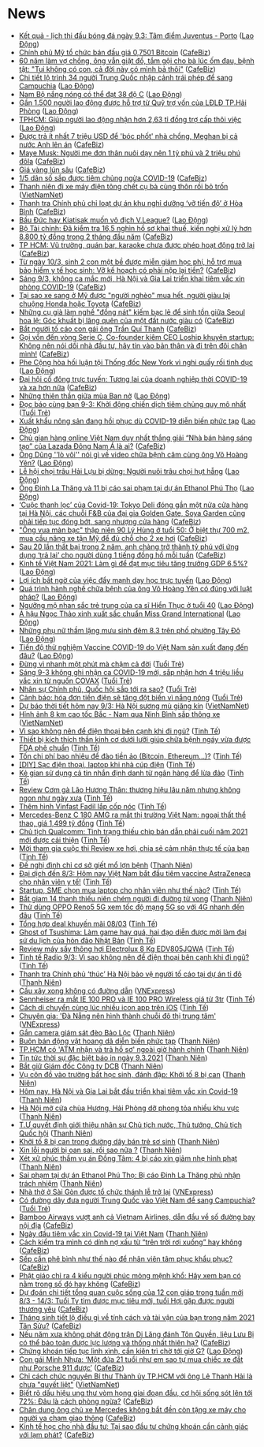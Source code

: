 # News

- [Kết quả - lịch thi đấu bóng đá ngày 9.3: Tâm điểm Juventus - Porto](https://laodong.vn/lich-thi-dau/ket-qua-lich-thi-dau-bong-da-ngay-93-tam-diem-juventus-porto-887126.ldo) ([Lao Động](https://laodong.vn))
- [Chính phủ Mỹ tổ chức bán đấu giá 0,7501 Bitcoin](https://cafebiz.vn/chinh-phu-my-to-chuc-ban-dau-gia-07501-bitcoin-20210309085131279.chn) ([CafeBiz](https://cafebiz.vn))
- [60 năm làm vợ chồng, ông vẫn giặt đồ, tắm gội cho bà lúc ốm đau, bệnh tật: "Tui không có con, cả đời này có mình bả thôi"](https://cafebiz.vn/60-nam-lam-vo-chong-ong-van-giat-do-tam-goi-cho-ba-luc-om-dau-benh-tat-tui-khong-co-con-ca-doi-nay-co-minh-ba-thoi-20210309085518796.chn) ([CafeBiz](https://cafebiz.vn))
- [Chi tiết lộ trình 34 người Trung Quốc nhập cảnh trái phép để sang Campuchia](https://laodong.vn/phap-luat/chi-tiet-lo-trinh-34-nguoi-trung-quoc-nhap-canh-trai-phep-de-sang-campuchia-887124.ldo) ([Lao Động](https://laodong.vn))
- [Nam Bộ nắng nóng có thể đạt 38 độ C](https://laodong.vn/moi-truong/nam-bo-nang-nong-co-the-dat-38-do-c-887132.ldo) ([Lao Động](https://laodong.vn))
- [Gần 1.500 người lao động được hỗ trợ từ Quỹ trợ vốn của LĐLĐ TP.Hải Phòng](https://laodong.vn/cong-doan/gan-1500-nguoi-lao-dong-duoc-ho-tro-tu-quy-tro-von-cua-ldld-tphai-phong-887128.ldo) ([Lao Động](https://laodong.vn))
- [TPHCM: Giúp người lao động nhận hơn 2,63 tỉ đồng trợ cấp thôi việc](https://laodong.vn/cong-doan/tphcm-giup-nguoi-lao-dong-nhan-hon-263-ti-dong-tro-cap-thoi-viec-887040.ldo) ([Lao Động](https://laodong.vn))
- [Được trả ít nhất 7 triệu USD để 'bóc phốt' nhà chồng, Meghan bị cả nước Anh lên án](https://cafebiz.vn/duoc-tra-it-nhat-7-trieu-usd-de-boc-phot-nha-chong-meghan-bi-ca-nuoc-anh-len-an-20210308224805316.chn) ([CafeBiz](https://cafebiz.vn))
- [Maye Musk: Người mẹ đơn thân nuôi dạy nên 1 tỷ phú và 2 triệu phú đôla](https://cafebiz.vn/maye-musk-nguoi-me-don-than-nuoi-day-nen-1-ty-phu-va-2-trieu-phu-dola-20210308165315077.chn) ([CafeBiz](https://cafebiz.vn))
- [Giá vàng lún sâu](https://cafebiz.vn/gia-vang-lun-sau-20210309083756279.chn) ([CafeBiz](https://cafebiz.vn))
- [1/5 dân số sắp được tiêm chủng ngừa COVID-19](https://cafebiz.vn/1-5-dan-so-sap-duoc-tiem-chung-ngua-covid-19-20210309082547067.chn) ([CafeBiz](https://cafebiz.vn))
- [Thanh niên đi xe máy điện tông chết cụ bà cùng thôn rồi bỏ trốn](http://vietnamnet.vn/vn/thoi-su/an-toan-giao-thong/thanh-nien-di-xe-may-dien-tong-chet-cu-ba-cung-thon-roi-bo-tron-718163.html) ([VietNamNet](https://vietnamnet.vn))
- [Thanh tra Chính phủ chỉ loạt dự án khu nghỉ dưỡng ‘vỡ tiến độ’ ở Hòa Bình](https://cafebiz.vn/thanh-tra-chinh-phu-chi-loat-du-an-khu-nghi-duong-vo-tien-do-o-hoa-binh-20210309082414294.chn) ([CafeBiz](https://cafebiz.vn))
- [Bầu Đức hay Kiatisak muốn vô địch V.League?](https://laodong.vn/bong-da/bau-duc-hay-kiatisak-muon-vo-dich-vleague-886947.ldo) ([Lao Động](https://laodong.vn))
- [Bộ Tài chính: Đã kiểm tra 16,5 nghìn hồ sơ khai thuế, kiến nghị xử lý hơn 8.800 tỷ đồng trong 2 tháng đầu năm](https://cafebiz.vn/bo-tai-chinh-da-kiem-tra-165-nghin-ho-so-khai-thue-kien-nghi-xu-ly-hon-8800-ty-dong-trong-2-thang-dau-nam-20210309082225754.chn) ([CafeBiz](https://cafebiz.vn))
- [TP HCM: Vũ trường, quán bar, karaoke chưa được phép hoạt động trở lại](https://cafebiz.vn/tp-hcm-vu-truong-quan-bar-karaoke-chua-duoc-phep-hoat-dong-tro-lai-20210309081839777.chn) ([CafeBiz](https://cafebiz.vn))
- [Từ ngày 10/3, sinh 2 con một bề được miễn giảm học phí, hỗ trợ mua bảo hiểm y tế học sinh: Vỡ kế hoạch có phải nộp lại tiền?](https://cafebiz.vn/tu-ngay-10-3-sinh-2-con-mot-be-duoc-mien-giam-hoc-phi-ho-tro-mua-bao-hiem-y-te-hoc-sinh-vo-ke-hoach-co-phai-nop-lai-tien-20210309081614902.chn) ([CafeBiz](https://cafebiz.vn))
- [Sáng 9/3, không ca mắc mới, Hà Nội và Gia Lai triển khai tiêm vắc xin phòng COVID-19](https://cafebiz.vn/sang-9-3-khong-ca-mac-moi-ha-noi-va-gia-lai-trien-khai-tiem-vac-xin-phong-covid-19-20210309081404349.chn) ([CafeBiz](https://cafebiz.vn))
- [Tại sao xe sang ở Mỹ được "người nghèo" mua hết, người giàu lại chuộng Honda hoặc Toyota](https://cafebiz.vn/tai-sao-xe-sang-o-my-duoc-nguoi-ngheo-mua-het-nguoi-giau-lai-chuong-honda-hoac-toyota-20210308182830171.chn) ([CafeBiz](https://cafebiz.vn))
- [Những cụ già làm nghề "đồng nát" kiếm bạc lẻ để sinh tồn giữa Seoul hoa lệ: Góc khuất bị lãng quên của một đất nước giàu có](https://cafebiz.vn/nhung-cu-gia-lam-nghe-dong-nat-kiem-bac-le-de-sinh-ton-giua-seoul-hoa-le-goc-khuat-bi-lang-quen-cua-mot-dat-nuoc-giau-co-20210309080628287.chn) ([CafeBiz](https://cafebiz.vn))
- [Bắt người tố cáo con gái ông Trần Quí Thanh](https://cafebiz.vn/bat-nguoi-to-cao-con-gai-ong-tran-qui-thanh-20210309080129077.chn) ([CafeBiz](https://cafebiz.vn))
- [Gọi vốn đến vòng Serie C, Co-founder kiêm CEO Loship khuyên startup: Không nên nói dối nhà đầu tư, hãy tin vào bản thân và đi trên đôi chân mình!](https://cafebiz.vn/goi-von-den-vong-serie-c-co-founder-kiem-ceo-loship-khuyen-startup-khong-nen-noi-doi-nha-dau-tu-hay-tin-vao-ban-than-va-di-tren-doi-chan-minh-20210308162257981.chn) ([CafeBiz](https://cafebiz.vn))
- [Phe Cộng hòa hối luận tội Thống đốc New York vì nghi quấy rối tình dục](https://laodong.vn/the-gioi/phe-cong-hoa-hoi-luan-toi-thong-doc-new-york-vi-nghi-quay-roi-tinh-duc-887116.ldo) ([Lao Động](https://laodong.vn))
- [Đại hội cổ đông trực tuyến: Tương lai của doanh nghiệp thời COVID-19 và xa hơn nữa](https://cafebiz.vn/dai-hoi-co-dong-truc-tuyen-tuong-lai-cua-doanh-nghiep-thoi-covid-19-va-xa-hon-nua-20210308142821905.chn) ([CafeBiz](https://cafebiz.vn))
- [Những thiên thần giữa mùa Ban nở](https://laodong.vn/photo/nhung-thien-than-giua-mua-ban-no-887048.ldo) ([Lao Động](https://laodong.vn))
- [Đọc báo cùng bạn 9-3: Khởi động chiến dịch tiêm chủng quy mô nhất](https://tuoitre.vn/doc-bao-cung-ban-9-3-khoi-dong-chien-dich-tiem-chung-quy-mo-nhat-20210309041126813.htm) ([Tuổi Trẻ](https://tuoitre.vn))
- [Xuất khẩu nông sản đang hồi phục dù COVID-19 diễn biến phức tạp](https://laodong.vn/kinh-te/xuat-khau-nong-san-dang-hoi-phuc-du-covid-19-dien-bien-phuc-tap-887031.ldo) ([Lao Động](https://laodong.vn))
- [Chủ gian hàng online Việt Nam duy nhất thắng giải “Nhà bán hàng sáng tạo” của Lazada Đông Nam Á là ai?](https://cafebiz.vn/chu-gian-hang-online-viet-nam-duy-nhat-thang-giai-nha-ban-hang-sang-tao-cua-lazada-dong-nam-a-la-ai-20210308164210059.chn) ([CafeBiz](https://cafebiz.vn))
- [Ông Dũng ''lò vôi'' nói gì về video chữa bệnh câm cùng ông Võ Hoàng Yên?](https://laodong.vn/xa-hoi/ong-dung-lo-voi-noi-gi-ve-video-chua-benh-cam-cung-ong-vo-hoang-yen-887009.ldo) ([Lao Động](https://laodong.vn))
- [Lễ hội chọi trâu Hải Lựu bị dừng: Người nuôi trâu chọi hụt hẫng](https://laodong.vn/van-hoa/le-hoi-choi-trau-hai-luu-bi-dung-nguoi-nuoi-trau-choi-hut-hang-885763.ldo) ([Lao Động](https://laodong.vn))
- [Ông Đinh La Thăng và 11 bị cáo sai phạm tại dự án Ethanol Phú Thọ](https://laodong.vn/infographic/ong-dinh-la-thang-va-11-bi-cao-sai-pham-tai-du-an-ethanol-phu-tho-886883.ldo) ([Lao Động](https://laodong.vn))
- [‘Cuộc thanh lọc’ của Covid-19: Tokyo Deli đóng gần một nửa cửa hàng tại Hà Nội, các chuỗi F&B của đại gia Golden Gate, Soya Garden cũng phải tiếp tục đóng bớt, sang nhượng cửa hàng](https://cafebiz.vn/cuoc-thanh-loc-cua-covid-19-tokyo-deli-dong-gan-mot-nua-cua-hang-tai-ha-noi-cac-chuoi-fb-cua-dai-gia-golden-gate-soya-garden-cung-phai-tiep-tuc-dong-bot-sang-nhuong-cua-hang-20210308174835709.chn) ([CafeBiz](https://cafebiz.vn))
- ["Ông vua màn bạc" thập niên 90 Lý Hùng ở tuổi 50: Ở biệt thự 700 m2, mua cầu nâng xe tận Mỹ để đủ chỗ cho 2 xe hơi](https://cafebiz.vn/ong-vua-man-bac-thap-nien-90-ly-hung-o-tuoi-50-o-biet-thu-700-m2-mua-cau-nang-xe-tan-my-de-du-cho-cho-2-xe-hoi-20210308162510611.chn) ([CafeBiz](https://cafebiz.vn))
- [Sau 20 lần thất bại trong 2 năm, anh chàng trở thành tỷ phú với ứng dụng ‘trả lại’ cho người dùng 1 tiếng đồng hồ mỗi tuần](https://cafebiz.vn/sau-20-lan-that-bai-trong-2-nam-anh-chang-tro-thanh-ty-phu-voi-ung-dung-tra-lai-cho-nguoi-dung-1-tieng-dong-ho-moi-tuan-20210308173820426.chn) ([CafeBiz](https://cafebiz.vn))
- [Kinh tế Việt Nam 2021: Làm gì để đạt mục tiêu tăng trưởng GDP 6,5%?](https://laodong.vn/video/kinh-te-viet-nam-2021-lam-gi-de-dat-muc-tieu-tang-truong-gdp-65-886412.ldo) ([Lao Động](https://laodong.vn))
- [Lợi ích bất ngờ của việc đẩy mạnh dạy học trực tuyến](https://laodong.vn/video/loi-ich-bat-ngo-cua-viec-day-manh-day-hoc-truc-tuyen-887088.ldo) ([Lao Động](https://laodong.vn))
- [Quá trình hành nghề chữa bệnh của ông Võ Hoàng Yên có đúng với luật pháp?](https://laodong.vn/video/qua-trinh-hanh-nghe-chua-benh-cua-ong-vo-hoang-yen-co-dung-voi-luat-phap-887020.ldo) ([Lao Động](https://laodong.vn))
- [Ngưỡng mộ nhan sắc trẻ trung của ca sĩ Hiền Thục ở tuổi 40](https://laodong.vn/photo/nguong-mo-nhan-sac-tre-trung-cua-ca-si-hien-thuc-o-tuoi-40-886980.ldo) ([Lao Động](https://laodong.vn))
- [Á hậu Ngọc Thảo xinh xuất sắc chuẩn Miss Grand International](https://laodong.vn/photo/a-hau-ngoc-thao-xinh-xuat-sac-chuan-miss-grand-international-887022.ldo) ([Lao Động](https://laodong.vn))
- [Những phụ nữ thầm lặng mưu sinh đêm 8.3 trên phố phường Tây Đô](https://laodong.vn/photo/nhung-phu-nu-tham-lang-muu-sinh-dem-83-tren-pho-phuong-tay-do-886834.ldo) ([Lao Động](https://laodong.vn))
- [Tiến độ thử nghiệm Vaccine COVID-19 do Việt Nam sản xuất đang đến đâu?](https://laodong.vn/infographic/tien-do-thu-nghiem-vaccine-covid-19-do-viet-nam-san-xuat-dang-den-dau-886873.ldo) ([Lao Động](https://laodong.vn))
- [Đừng vì nhanh một phút mà chậm cả đời](https://tuoitre.vn/dung-vi-nhanh-mot-phut-ma-cham-ca-doi-20210308163513684.htm) ([Tuổi Trẻ](https://tuoitre.vn))
- [Sáng 9-3 không ghi nhận ca COVID-19 mới, sắp nhận hơn 4 triệu liều vắc xin từ nguồn COVAX](https://tuoitre.vn/sang-9-3-khong-ghi-nhan-ca-covid-19-moi-sap-nhan-hon-4-trieu-lieu-vac-xin-tu-nguon-covax-20210309061625185.htm) ([Tuổi Trẻ](https://tuoitre.vn))
- [Nhân sự Chính phủ, Quốc hội sắp tới ra sao?](https://tuoitre.vn/nhan-su-chinh-phu-quoc-hoi-sap-toi-ra-sao-20210308222405566.htm) ([Tuổi Trẻ](https://tuoitre.vn))
- [Cảnh báo: hóa đơn tiền điện sẽ tăng đột biến vì nắng nóng](https://tuoitre.vn/canh-bao-hoa-don-tien-dien-se-tang-dot-bien-vi-nang-nong-20210308204535387.htm) ([Tuổi Trẻ](https://tuoitre.vn))
- [Dự báo thời tiết hôm nay 9/3: Hà Nội sương mù giăng kín](http://vietnamnet.vn/vn/thoi-su/du-bao-thoi-tiet-hom-nay-9-3-ha-noi-suong-mu-giang-kin-718074.html) ([VietNamNet](https://vietnamnet.vn))
- [Hỉnh ảnh 8 km cao tốc Bắc - Nam qua Ninh Bình sắp thông xe](http://vietnamnet.vn/vn/thoi-su/an-toan-giao-thong/hinh-anh-8-km-cao-toc-bac-nam-qua-ninh-binh-sap-thong-xe-718099.html) ([VietNamNet](https://vietnamnet.vn))
- [Vì sao không nên để điện thoại bên cạnh khi đi ngủ?](https://tinhte.vn/thread/vi-sao-khong-nen-de-dien-thoai-ben-canh-khi-di-ngu.3288168/) ([Tinh Tế](https://tinhte.vn))
- [Thiết bị kích thích thần kinh cơ dưới lưỡi giúp chữa bệnh ngáy vừa được FDA phê chuẩn](https://tinhte.vn/thread/thiet-bi-kich-thich-than-kinh-co-duoi-luoi-giup-chua-benh-ngay-vua-duoc-fda-phe-chuan.3289776/) ([Tinh Tế](https://tinhte.vn))
- [Tốn chi phí bao nhiêu để đào tiền ảo (Bitcoin, Ethereum...)?](https://tinhte.vn/thread/ton-chi-phi-bao-nhieu-de-dao-tien-ao-bitcoin-ethereum.3289443/) ([Tinh Tế](https://tinhte.vn))
- [[DIY] Sạc điện thoại, laptop khi nhà cúp điện](https://tinhte.vn/thread/diy-sac-dien-thoai-laptop-khi-nha-cup-dien.3288685/) ([Tinh Tế](https://tinhte.vn))
- [Kẻ gian sử dụng cả tin nhắn định danh từ ngân hàng để lừa đảo](https://tinhte.vn/thread/ke-gian-su-dung-ca-tin-nhan-dinh-danh-tu-ngan-hang-de-lua-dao.3289565/) ([Tinh Tế](https://tinhte.vn))
- [Review Cơm gà Lão Hương Thân: thương hiệu lâu năm nhưng không ngon như ngày xưa](https://tinhte.vn/thread/review-com-ga-lao-huong-than-thuong-hieu-lau-nam-nhung-khong-ngon-nhu-ngay-xua.3289674/) ([Tinh Tế](https://tinhte.vn))
- [Thêm hình Vinfast Fadil lắp cốp nóc](https://tinhte.vn/thread/them-hinh-vinfast-fadil-lap-cop-noc.3289816/) ([Tinh Tế](https://tinhte.vn))
- [Mercedes-Benz C 180 AMG ra mắt thị trường Việt Nam: ngoại thất thể thao, giá 1,499 tỷ đồng](https://tinhte.vn/thread/mercedes-benz-c-180-amg-ra-mat-thi-truong-viet-nam-ngoai-that-the-thao-gia-1-499-ty-dong.3289782/) ([Tinh Tế](https://tinhte.vn))
- [Chủ tịch Qualcomm: Tình trạng thiếu chip bán dẫn phải cuối năm 2021 mới được cải thiện](https://tinhte.vn/thread/chu-tich-qualcomm-tinh-trang-thieu-chip-ban-dan-phai-cuoi-nam-2021-moi-duoc-cai-thien.3289808/) ([Tinh Tế](https://tinhte.vn))
- [Mời tham gia cuộc thi Review xe hơi, chia sẻ cảm nhận thực tế của bạn](https://tinhte.vn/thread/moi-tham-gia-cuoc-thi-review-xe-hoi-chia-se-cam-nhan-thuc-te-cua-ban.3289627/) ([Tinh Tế](https://tinhte.vn))
- [Đề nghị đình chỉ cơ sở giết mổ lợn bệnh](https://thanhnien.vn/thoi-su/de-nghi-dinh-chi-co-so-giet-mo-lon-benh-1351333.html) ([Thanh Niên](https://thanhnien.vn))
- [Đại dịch đến 8/3: Hôm nay Việt Nam bắt đầu tiêm vaccine AstraZeneca cho nhân viên y tế!](https://tinhte.vn/thread/dai-dich-den-8-3-hom-nay-viet-nam-bat-dau-tiem-vaccine-astrazeneca-cho-nhan-vien-y-te.3289756/) ([Tinh Tế](https://tinhte.vn))
- [Startup, SME chọn mua laptop cho nhân viên như thế nào?](https://tinhte.vn/thread/startup-sme-chon-mua-laptop-cho-nhan-vien-nhu-the-nao.3288967/) ([Tinh Tế](https://tinhte.vn))
- [Bắt giam 14 thanh thiếu niên chém người đi đường tử vong](https://thanhnien.vn/thoi-su/bat-giam-14-thanh-thieu-nien-chem-nguoi-di-duong-tu-vong-1351326.html) ([Thanh Niên](https://thanhnien.vn))
- [Thử dùng OPPO Reno5 5G xem tốc độ mạng 5G so với 4G nhanh đến đâu](https://tinhte.vn/thread/thu-dung-oppo-reno5-5g-xem-toc-do-mang-5g-so-voi-4g-nhanh-den-dau.3287460/) ([Tinh Tế](https://tinhte.vn))
- [Tổng hợp deal khuyến mãi 08/03](https://tinhte.vn/thread/tong-hop-deal-khuyen-mai-08-03.3289546/) ([Tinh Tế](https://tinhte.vn))
- [Ghost of Tsushima: Làm game hay quá, hai đạo diễn được mời làm đại sứ du lịch của hòn đảo Nhật Bản](https://tinhte.vn/thread/ghost-of-tsushima-lam-game-hay-qua-hai-dao-dien-duoc-moi-lam-dai-su-du-lich-cua-hon-dao-nhat-ban.3288376/) ([Tinh Tế](https://tinhte.vn))
- [Review máy sấy thông hơi Electrolux 8 Kg EDV805JQWA](https://tinhte.vn/thread/review-may-say-thong-hoi-electrolux-8-kg-edv805jqwa.3288563/) ([Tinh Tế](https://tinhte.vn))
- [Tinh tế Radio 9/3: Vì sao không nên để điện thoại bên cạnh khi đi ngủ?](https://tinhte.vn/thread/tinh-te-radio-9-3-vi-sao-khong-nen-de-dien-thoai-ben-canh-khi-di-ngu.3290046/) ([Tinh Tế](https://tinhte.vn))
- [Thanh tra Chính phủ ‘thúc’ Hà Nội bảo vệ người tố cáo tại dự án tỉ đô](https://thanhnien.vn/thoi-su/thanh-tra-chinh-phu-thuc-ha-noi-bao-ve-nguoi-to-cao-tai-du-an-ti-do-1351291.html) ([Thanh Niên](https://thanhnien.vn))
- [Cầu xây xong không có đường dẫn](https://vnexpress.net/cau-xay-xong-khong-co-duong-dan-4245279.html) ([VNExpress](https://vnexpress.net))
- [Sennheiser ra mắt IE 100 PRO và IE 100 PRO Wireless giá từ 3tr](https://tinhte.vn/thread/sennheiser-ra-mat-ie-100-pro-va-ie-100-pro-wireless-gia-tu-3tr.3289069/) ([Tinh Tế](https://tinhte.vn))
- [Cách di chuyển cùng lúc nhiều icon app trên iOS](https://tinhte.vn/thread/cach-di-chuyen-cung-luc-nhieu-icon-app-tren-ios.3288165/) ([Tinh Tế](https://tinhte.vn))
- [Chuyên gia: 'Đà Nẵng nên hình thành chuỗi đô thị trung tâm'](https://vnexpress.net/chuyen-gia-da-nang-nen-hinh-thanh-chuoi-do-thi-trung-tam-4244802.html) ([VNExpress](https://vnexpress.net))
- [Gắn camera giám sát đèo Bảo Lộc](https://thanhnien.vn/thoi-su/gan-camera-giam-sat-deo-bao-loc-1351260.html) ([Thanh Niên](https://thanhnien.vn))
- [Buôn bán động vật hoang dã diễn biến phức tạp](https://thanhnien.vn/thoi-su/buon-ban-dong-vat-hoang-da-dien-bien-phuc-tap-1351332.html) ([Thanh Niên](https://thanhnien.vn))
- [TP.HCM có 'ATM nhận và trả hồ sơ' ngoài giờ hành chính](https://thanhnien.vn/thoi-su/tphcm-co-atm-nhan-va-tra-ho-so-ngoai-gio-hanh-chinh-1351317.html) ([Thanh Niên](https://thanhnien.vn))
- [Tin tức thời sự đặc biệt báo in ngày 9.3.2021](https://thanhnien.vn/thoi-su/tin-tuc-thoi-su-dac-biet-bao-in-ngay-932021-1351357.html) ([Thanh Niên](https://thanhnien.vn))
- [Bắt giữ Giám đốc Công ty DCB](https://thanhnien.vn/thoi-su/bat-giu-giam-doc-cong-ty-dcb-1351318.html) ([Thanh Niên](https://thanhnien.vn))
- [Vụ côn đồ vào trường bắt học sinh, đánh đập: Khởi tố 8 bị can](https://thanhnien.vn/thoi-su/vu-con-do-vao-truong-bat-hoc-sinh-danh-dap-khoi-to-8-bi-can-1351327.html) ([Thanh Niên](https://thanhnien.vn))
- [Hôm nay, Hà Nội và Gia Lai bắt đầu triển khai tiêm vắc xin Covid-19](https://thanhnien.vn/thoi-su/hom-nay-ha-noi-va-gia-lai-bat-dau-trien-khai-tiem-vac-xin-covid-19-1351353.html) ([Thanh Niên](https://thanhnien.vn))
- [Hà Nội mở cửa chùa Hương, Hải Phòng dỡ phong tỏa nhiều khu vực](https://thanhnien.vn/thoi-su/ha-noi-mo-cua-chua-huong-hai-phong-do-phong-toa-nhieu-khu-vuc-1351320.html) ([Thanh Niên](https://thanhnien.vn))
- [T.Ư quyết định giới thiệu nhân sự Chủ tịch nước, Thủ tướng, Chủ tịch Quốc hội](https://thanhnien.vn/thoi-su/tu-quyet-dinh-gioi-thieu-nhan-su-chu-tich-nuoc-thu-tuong-chu-tich-quoc-hoi-1351331.html) ([Thanh Niên](https://thanhnien.vn))
- [Khởi tố 8 bị can trong đường dây bán trẻ sơ sinh](https://thanhnien.vn/thoi-su/khoi-to-8-bi-can-trong-duong-day-ban-tre-so-sinh-1351325.html) ([Thanh Niên](https://thanhnien.vn))
- [Xin lỗi người bị oan sai, rồi sao nữa ?](https://thanhnien.vn/thoi-su/xin-loi-nguoi-bi-oan-sai-roi-sao-nua-1351281.html) ([Thanh Niên](https://thanhnien.vn))
- [Xét xử phúc thẩm vụ án Đồng Tâm: 4 bị cáo xin giảm nhẹ hình phạt](https://thanhnien.vn/thoi-su/xet-xu-phuc-tham-vu-an-dong-tam-4-bi-cao-xin-giam-nhe-hinh-phat-1351324.html) ([Thanh Niên](https://thanhnien.vn))
- [Sai phạm tại dự án Ethanol Phú Thọ: Bị cáo Đinh La Thăng  phủ nhận trách nhiệm](https://thanhnien.vn/thoi-su/sai-pham-tai-du-an-ethanol-phu-tho-bi-cao-dinh-la-thang-phu-nhan-trach-nhiem-1351336.html) ([Thanh Niên](https://thanhnien.vn))
- [Nhà thờ ở Sài Gòn được tổ chức thánh lễ trở lại](https://vnexpress.net/nha-tho-o-sai-gon-duoc-to-chuc-thanh-le-tro-lai-4245415.html) ([VNExpress](https://vnexpress.net))
- [Có đường dây đưa người Trung Quốc vào Việt Nam để sang Campuchia?](https://tuoitre.vn/co-duong-day-dua-nguoi-trung-quoc-vao-viet-nam-de-sang-campuchia-20210308221503855.htm) ([Tuổi Trẻ](https://tuoitre.vn))
- [Bamboo Airways vượt anh cả Vietnam Airlines, dẫn đầu về số đường bay nội địa](https://cafebiz.vn/bamboo-airways-vuot-anh-ca-vietnam-airlines-dan-dau-ve-so-duong-bay-noi-dia-20210308215024592.chn) ([CafeBiz](https://cafebiz.vn))
- [Ngày đầu tiêm vắc xin Covid-19 tại Việt Nam](https://thanhnien.vn/thoi-su/ngay-dau-tiem-vac-xin-covid-19-tai-viet-nam-1351323.html) ([Thanh Niên](https://thanhnien.vn))
- [Cách kiểm tra mình có dính nợ xấu từ “trên trời rơi xuống” hay không](https://cafebiz.vn/cach-kiem-tra-minh-co-dinh-no-xau-tu-tren-troi-roi-xuong-hay-khong-20210308175221508.chn) ([CafeBiz](https://cafebiz.vn))
- [Sếp cần phê bình như thế nào để nhân viên tâm phục khẩu phục?](https://cafebiz.vn/sep-can-phe-binh-nhu-the-nao-de-nhan-vien-tam-phuc-khau-phuc-20210308172020857.chn) ([CafeBiz](https://cafebiz.vn))
- [Phật giáo chỉ ra 4 kiểu người phúc mỏng mệnh khổ: Hãy xem bạn có nằm trong số đó hay không](https://cafebiz.vn/phat-giao-chi-ra-4-kieu-nguoi-phuc-mong-menh-kho-hay-xem-ban-co-nam-trong-so-do-hay-khong-20210308164203301.chn) ([CafeBiz](https://cafebiz.vn))
- [Dự đoán chi tiết tổng quan cuộc sống của 12 con giáp trong tuần mới 8/3 - 14/3: Tuổi Tỵ tìm được mục tiêu mới, tuổi Hợi gặp được người thương yêu](https://cafebiz.vn/du-doan-chi-tiet-tong-quan-cuoc-song-cua-12-con-giap-trong-tuan-moi-8-3-14-3-tuoi-ty-tim-duoc-muc-tieu-moi-tuoi-hoi-gap-duoc-nguoi-thuong-yeu-20210308170344876.chn) ([CafeBiz](https://cafebiz.vn))
- [Tháng sinh tiết lộ điều gì về tính cách và tài vận của bạn trong năm 2021 Tân Sửu?](https://cafebiz.vn/thang-sinh-tiet-lo-dieu-gi-ve-tinh-cach-va-tai-van-cua-ban-trong-nam-2021-tan-suu-20210308171132494.chn) ([CafeBiz](https://cafebiz.vn))
- [Nếu năm xưa không phát động trận Di Lăng đánh Tôn Quyền, liệu Lưu Bị có thể bảo toàn được lực lượng và thống nhất thiên hạ?](https://cafebiz.vn/neu-nam-xua-khong-phat-dong-tran-di-lang-danh-ton-quyen-lieu-luu-bi-co-the-bao-toan-duoc-luc-luong-va-thong-nhat-thien-ha-20210308163700563.chn) ([CafeBiz](https://cafebiz.vn))
- [Chứng khoán tiếp tục lình xình, cần kiên trì chờ tới giờ G?](https://laodong.vn/kinh-te/chung-khoan-tiep-tuc-linh-xinh-can-kien-tri-cho-toi-gio-g-887072.ldo) ([Lao Động](https://laodong.vn))
- [Con gái Minh Nhựa: ‘Một đứa 21 tuổi như em sao tự mua chiếc xe đắt như Porsche 911 được’](https://cafebiz.vn/con-gai-minh-nhua-mot-dua-21-tuoi-nhu-em-sao-tu-mua-chiec-xe-dat-nhu-porsche-911-duoc-2021030820252319.chn) ([CafeBiz](https://cafebiz.vn))
- [Chỉ cách chức nguyên Bí thư Thành ủy TP.HCM với ông Lê Thanh Hải là chưa "quyết liệt"](http://vietnamnet.vn/vn/thoi-su/chinh-tri/chi-cach-chuc-nguyen-bi-thu-thanh-uy-tp-hcm-voi-ong-le-thanh-hai-la-chua-quyet-liet-718112.html) ([VietNamNet](https://vietnamnet.vn))
- [Biết rõ dấu hiệu ung thư vòm họng giai đoạn đầu, cơ hội sống sót lên tới 72%: Đâu là cách phòng ngừa?](https://cafebiz.vn/biet-ro-dau-hieu-ung-thu-vom-hong-giai-doan-dau-co-hoi-song-sot-len-toi-72-dau-la-cach-phong-ngua-20210308165939981.chn) ([CafeBiz](https://cafebiz.vn))
- [Chân dung ông chủ xe Mercedes không bắt đền còn tặng xe máy cho người va chạm giao thông](https://cafebiz.vn/chan-dung-ong-chu-xe-mercedes-khong-bat-den-con-tang-xe-may-cho-nguoi-va-cham-giao-thong-20210308202136003.chn) ([CafeBiz](https://cafebiz.vn))
- [Kinh tế học cho nhà đầu tư: Tại sao đầu tư chứng khoán cần cảnh giác với lạm phát?](https://cafebiz.vn/kinh-te-hoc-cho-nha-dau-tu-tai-sao-dau-tu-chung-khoan-can-canh-giac-voi-lam-phat-20210308200142261.chn) ([CafeBiz](https://cafebiz.vn))
